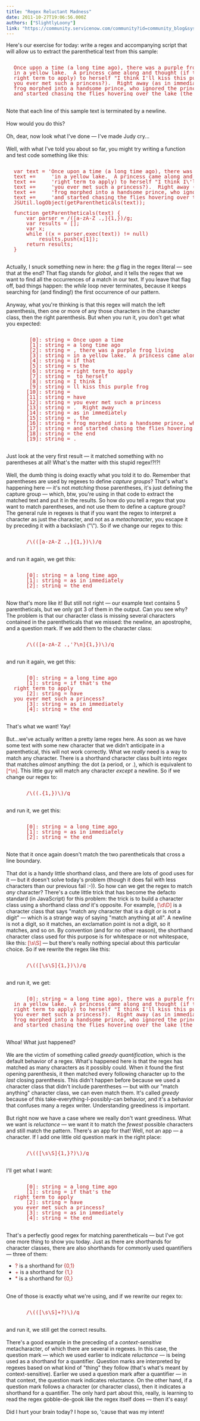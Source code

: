 ```yaml
---
title: "Regex Reluctant Madness"
date: 2011-10-27T19:06:56.000Z
authors: ["SlightlyLoony"]
link: "https://community.servicenow.com/community?id=community_blog&sys_id=917dee29dbd0dbc01dcaf3231f9619aa"
---
```

<p><span class="asset-asset_lightbox-Small asset-align-right"><a href="/files/SlightlyLoony/crying-girl3.jpg" rel="lightbox"><img rel="lightbox" src="http://community.service-now.com/files/imagecache/Small/SlightlyLoony/crying-girl3.jpg" alt="" title="" class="imagecache imagecache-Small" /></a></span>Here's our exercise for today: write a regex and accompanying script that will allow us to extract the parenthetical text from this sample:<br /><pre style="margin-left:20px;line-height:1;color:FireBrick;"><br />Once upon a time (a long time ago), there was a purple frog living<br />in a yellow lake.  A princess came along and thought (if that's the<br />right term to apply) to herself "I think I'll kiss this purple frog!" (have<br />you ever met such a princess?).  Right away (as in immediately), the<br />frog morphed into a handsome prince, who ignored the princess<br />and started chasing the flies hovering over the lake (the end).<br /></pre><br />Note that each line of this sample text is terminated by a newline.<br /><br />How would you do this?<br /><br />Oh, dear, now look what I've done — I've made Judy cry...<br /><!--break--><br />Well, with what I've told you about so far, you might try writing a function and test code something like this:<br /><pre style="margin-left:20px;line-height:1;color:FireBrick;"><br />var text = 'Once upon a time (a long time ago), there was a purple frog living\n';<br />text +=     'in a yellow lake.  A princess came along and thought (if that\'s the\n';<br />text +=     'right term to apply) to herself "I think I\'ll kiss this purple frog!" (have\n';<br />text +=     'you ever met such a princess?).  Right away (as in immediately), the\n';<br />text +=     'frog morphed into a handsome prince, who ignored the princess\n';<br />text +=     'and started chasing the flies hovering over the lake (the end).\n';<br />JSUtil.logObject(getParentheticals(text));<br /><br />function getParentheticals(text) {<br />    var parser = /([a-zA-Z .,]{1,})/g;<br />    var results = [];<br />    var x;<br />    while ((x = parser.exec(text)) != null)<br />        results.push(x[1]);<br />    return results;<br />}<br /></pre><br />Actually, I snuck something new in here: the <i>g</i> flag in the regex literal — see that at the end? That flag stands for <i>global</i>, and it tells the regex that we want to find all the occurrences of a match in our text. If you leave that flag off, bad things happen: the <i>while</i> loop never terminates, because it keeps searching for (and finding!) the first occurrence of our pattern.<br /><br />Anyway, what you're thinking is that this regex will match the left parenthesis, then one or more of any those characters in the character class, then the right parenthesis. But when you run it, you don't get what you expected:<br /><pre style="margin-left:20px;line-height:1;color:FireBrick;"><br />     [0]: string = Once upon a time<br />     [1]: string = a long time ago<br />     [2]: string = , there was a purple frog living<br />     [3]: string = in a yellow lake.  A princess came along and thought<br />     [4]: string = if that<br />     [5]: string = s the<br />     [6]: string = right term to apply<br />     [7]: string =  to herself<br />     [8]: string = I think I<br />     [9]: string = ll kiss this purple frog<br />    [10]: string = <br />    [11]: string = have<br />    [12]: string = you ever met such a princess<br />    [13]: string = .  Right away<br />    [14]: string = as in immediately<br />    [15]: string = , the<br />    [16]: string = frog morphed into a handsome prince, who ignored the princess<br />    [17]: string = and started chasing the flies hovering over the lake<br />    [18]: string = the end<br />    [19]: string = .<br /></pre><br />Just look at the very first result — it matched something with no parentheses at all! What's the matter with this stupid regex!?!?!<br /><br />Well, the dumb thing is doing exactly what you told it to do. Remember that parentheses are used by regexes to define <i>capture groups</i>? That's what's happening here — it's not <i>matching</i> those parentheses, it's just defining the capture group — which, btw, you're using in that code to extract the matched text and put it in the results. So how do you tell a regex that you want to match parentheses, and not use them to define a capture group? The general rule in regexes is that if you want the regex to interpret a character as just the character, and not as a <i>metacharacter</i>, you escape it by preceding it with a backslash ("\"). So if we change our regex to this:<br /><pre style="margin-left:20px;line-height:1;color:FireBrick;"><br />    /\(([a-zA-Z .,]{1,})\)/g<br /></pre><br />and run it again, we get this:<br /><pre style="margin-left:20px;line-height:1;color:FireBrick;"><br />    [0]: string = a long time ago<br />    [1]: string = as in immediately<br />    [2]: string = the end<br /></pre><br />Now that's more like it! But still not right — our example text contains 5 parentheticals, but we only got 3 of them in the output. Can you see why? The problem is that our character class is missing several characters contained in the parentheticals that we missed: the newline, an apostrophe, and a question mark. If we add them to the character class:<br /><pre style="margin-left:20px;line-height:1;color:FireBrick;"><br />    /\(([a-zA-Z .,'?\n]{1,})\)/g<br /></pre><br />and run it again, we get this:<br /><pre style="margin-left:20px;line-height:1;color:FireBrick;"><br />    [0]: string = a long time ago<br />    [1]: string = if that's the<br />right term to apply<br />    [2]: string = have<br />you ever met such a princess?<br />    [3]: string = as in immediately<br />    [4]: string = the end<br /></pre><br />That's what we want! Yay!<br /><br />But…we've actually written a pretty lame regex here. As soon as we have some text with some new character that we didn't anticipate in a parenthetical, this will not work correctly. What we <i>really</i> need is a way to match any character. There is a shorthand character class built into regex that matches <i>almost</i> anything: the dot (a period, or <span style="font-family=Courier;color:FireBrick;">.</span>), which is equivalent to <span style="font-family=Courier;color:FireBrick;">[^\n]</span>. This little guy will match any character <i>except</i> a newline. So if we change our regex to:<br /><pre style="margin-left:20px;line-height:1;color:FireBrick;"><br />    /\((.{1,})\)/g<br /></pre><br />and run it, we get this:<br /><pre style="margin-left:20px;line-height:1;color:FireBrick;"><br />    [0]: string = a long time ago<br />    [1]: string = as in immediately<br />    [2]: string = the end<br /></pre><br />Note that it once again doesn't match the two parentheticals that cross a line boundary.<br /><br />That dot is a handy little shorthand class, and there are lots of good uses for it — but it doesn't solve today's problem (though it does fail with less characters than our previous fail :-)). So how can we get the regex to match <i>any</i> character? There's a cute little trick that has become the defacto standard (in JavaScript) for this problem: the trick is to build a character class using a shorthand class <i>and</i> it's opposite. For example, <span style="font-family=Courier;color:FireBrick;">[\d\D]</span> is a character class that says "match any character that is a digit or is not a digit" — which is a strange way of saying "match anything at all". A newline is not a digit, so it matches, an exclamation point is not a digit, so it matches, and so on. By convention (and for no other reason), the shorthand character class used for this purpose is for whitespace or not whitespace, like this: <span style="font-family=Courier;color:FireBrick;">[\s\S]</span> — but there's really nothing special about this particular choice. So if we rewrite the regex like this:<br /><pre style="margin-left:20px;line-height:1;color:FireBrick;"><br />    /\(([\s\S]{1,})\)/g<br /></pre><br />and run it, we get:<br /><pre style="margin-left:20px;line-height:1;color:FireBrick;"><br />    [0]: string = a long time ago), there was a purple frog living<br />in a yellow lake.  A princess came along and thought (if that's the<br />right term to apply) to herself "I think I'll kiss this purple frog!" (have<br />you ever met such a princess?).  Right away (as in immediately), the<br />frog morphed into a handsome prince, who ignored the princess<br />and started chasing the flies hovering over the lake (the end<br /></pre><br />Whoa! What just happened?<br /><br />We are the victim of something called <i>greedy quantification</i>, which is the default behavior of a regex. What's happened here is that the regex has matched as many characters as it possibly could. When it found the first opening parenthesis, it then matched every following character up to the <i>last</i> closing parenthesis. This didn't happen before because we used a character class that didn't include parentheses — but with our "match anything" character class, we can even match them. It's called <i>greedy</i> because of this take-everything-I-possibly-can behavior, and it's a behavior that confuses many a regex writer. Understanding greediness is important.<br /><br />But right now we have a case where we really don't want greediness. What we want is <i>reluctance</i> — we want it to match the <i>fewest</i> possible characters and still match the pattern. There's an app for that! Well, not an app — a character. If I add one little old question mark in the right place:<br /><pre style="margin-left:20px;line-height:1;color:FireBrick;"><br />    /\(([\s\S]{1,}?)\)/g<br /></pre><br />I'll get what I want:<br /><pre style="margin-left:20px;line-height:1;color:FireBrick;"><br />    [0]: string = a long time ago<br />    [1]: string = if that's the<br />right term to apply<br />    [2]: string = have<br />you ever met such a princess?<br />    [3]: string = as in immediately<br />    [4]: string = the end<br /></pre><br />That's a perfectly good regex for matching parentheticals — but I've got one more thing to show you today. Just as there are shorthands for character classes, there are also shorthands for commonly used quantifiers — three of them:<br /><ul><li><span style="font-family=Courier;color:FireBrick;">?</span> is a shorthand for <span style="font-family=Courier;color:FireBrick;">{0,1}</span></li><li><span style="font-family=Courier;color:FireBrick;">+</span> is a shorthand for <span style="font-family=Courier;color:FireBrick;">{1,}</span></li><li><span style="font-family=Courier;color:FireBrick;">*</span> is a shorthand for <span style="font-family=Courier;color:FireBrick;">{0,}</span></li></ul><br />One of those is exactly what we're using, and if we rewrite our regex to:<br /><pre style="margin-left:20px;line-height:1;color:FireBrick;"><br />    /\(([\s\S]+?)\)/g<br /></pre><br />and run it, we still get the correct results.<br /><br />There's a good example in the preceding of a <i>context-sensitive</i> metacharacter, of which there are several in regexes. In this case, the question mark — which we used earlier to indicate <i>reluctance</i> — is being used as a shorthand for a quantifier. Question marks are interpreted by regexes based on what kind of "thing" they follow (that's what's meant by context-sensitive). Earlier we used a question mark after a quantifier — in that context, the question mark indicates reluctance. On the other hand, if a question mark follows a character (or character class), then it indicates a shorthand for a quantifier. The only hard part about this, really, is learning to read the regex gobble-de-gook like the regex itself does — then it's easy!<br /><br />Did I hurt your brain today? I hope so, 'cause that was my intent!</p>